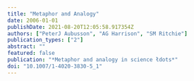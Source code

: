 ```yaml
---
title: "Metaphor and Analogy"
date: 2006-01-01
publishDate: 2021-08-20T12:05:58.917354Z
authors: ["PeterJ Aubusson", "AG Harrison", "SM Ritchie"]
publication_types: ["2"]
abstract: ""
featured: false
publication: "*Metaphor and analogy in science łdots*"
doi: "10.1007/1-4020-3830-5_1"
---
```


